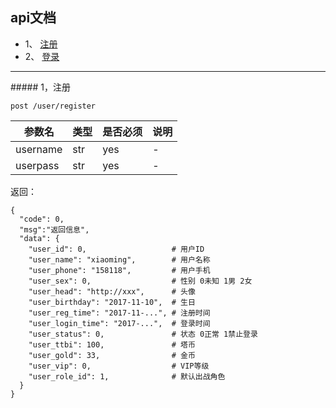 ## api文档


* 1、 [注册](#1)
* 2、 [登录](#2)

-----------------
<span id="1"/>
##### 1，注册

```post /user/register```

| 参数名 | 类型 | 是否必须 | 说明 |
|-------|------|---------|-------|
| username | str | yes | - |
| userpass | str | yes | - |

返回：

```
{
  "code": 0,
  "msg":"返回信息",
  "data": {
    "user_id": 0,                   # 用户ID
    "user_name": "xiaoming",        # 用户名称
    "user_phone": "158118",         # 用户手机
    "user_sex": 0,             	    # 性别 0未知 1男 2女
    "user_head": "http://xxx",      # 头像
    "user_birthday": "2017-11-10",  # 生日
    "user_reg_time": "2017-11-...", # 注册时间
    "user_login_time": "2017-...",  # 登录时间
    "user_status": 0,               # 状态 0正常 1禁止登录
    "user_ttbi": 100,               # 塔币
    "user_gold": 33,                # 金币
    "user_vip": 0,                  # VIP等级
    "user_role_id": 1,              # 默认出战角色
  }
}

```

